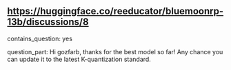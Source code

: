 ## https://huggingface.co/reeducator/bluemoonrp-13b/discussions/8

contains_question: yes

question_part: Hi gozfarb, thanks for the best model so far! Any chance you can update it to the latest K-quantization standard.